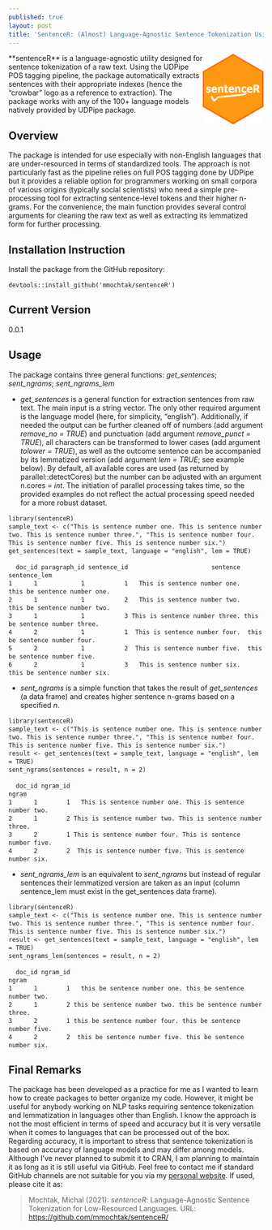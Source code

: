 ```yaml
---
published: true
layout: post
title: 'SentenceR: (Almost) Language-Agnostic Sentence Tokenization Using R'
---
```


<img src="/images/logo_sentencer.png" style="max-width:100%;" height="139" align="right">
**sentenceR** is a language-agnostic utility designed for sentence tokenization of a raw text. Using the UDPipe POS tagging pipeline, the package automatically extracts sentences with their appropriate indexes (hence the “crowbar” logo as a reference to extraction). The package works with any of the 100+ language models natively provided by UDPipe package.

## Overview
The package is intended for use especially with non-English languages that are under-resourced in terms of standardized tools. The approach is not particularly fast as the pipeline relies on full POS tagging done by UDPipe but it provides a reliable option for programmers working on small corpora of various origins (typically social scientists) who need a simple pre-processing tool for extracting sentence-level tokens and their higher n-grams. For the convenience, the main function provides several control arguments for cleaning the raw text as well as extracting its lemmatized form for further processing.

## Installation Instruction
Install the package from the GitHub repository:

~~~
devtools::install_github('mmochtak/sentenceR')
~~~

## Current Version
0.0.1

## Usage
The package contains three general functions: *get_sentences*; *sent_ngrams*; *sent_ngrams_lem*

-	*get_sentences* is a general function for extraction sentences from raw text. The main input is a string vector. The only other required argument is the language model (here, for simplicity, “english”). Additionally, if needed the output can be further cleaned off of numbers (add argument *remove_no = TRUE*) and punctuation (add argument *remove_punct = TRUE*), all characters can be transformed to lower cases (add argument *tolower = TRUE*), as well as the outcome sentence can be accompanied by its lemmatized version (add argument *lem = TRUE*; see example below). By default, all available cores are used (as returned by parallel::detectCores) but the number can be adjusted with an argument n.cores = *int*. The initiation of parallel processing takes time, so the provided examples do not reflect the actual processing speed needed for a more robust dataset.

~~~
library(sentenceR)
sample_text <- c("This is sentence number one. This is sentence number two. This is sentence number three.", "This is sentence number four. This is sentence number five. This is sentence number six.")
get_sentences(text = sample_text, language = "english", lem = TRUE)

  doc_id paragraph_id sentence_id                       sentence                   sentence_lem
1      1            1           1   This is sentence number one.   this be sentence number one.
2      1            1           2   This is sentence number two.   this be sentence number two.
3      1            1           3 This is sentence number three. this be sentence number three.
4      2            1           1  This is sentence number four.  this be sentence number four.
5      2            1           2  This is sentence number five.  this be sentence number five.
6      2            1           3   This is sentence number six.   this be sentence number six.
~~~

-	*sent_ngrams* is a simple function that takes the result of *get_sentences* (a data frame) and creates higher sentence n-grams based on a specified *n*.

~~~
library(sentenceR)
sample_text <- c("This is sentence number one. This is sentence number two. This is sentence number three.", "This is sentence number four. This is sentence number five. This is sentence number six.")
result <- get_sentences(text = sample_text, language = "english", lem = TRUE)
sent_ngrams(sentences = result, n = 2)

  doc_id ngram_id                                                       ngram
1      1        1   This is sentence number one. This is sentence number two.
2      1        2 This is sentence number two. This is sentence number three.
3      2        1 This is sentence number four. This is sentence number five.
4      2        2  This is sentence number five. This is sentence number six.
~~~

-	*sent_ngrams_lem* is an equivalent to *sent_ngrams* but instead of regular sentences their lemmatized version are taken as an input (column sentence_lem must exist in the get_sentences data frame).

~~~
library(sentenceR)
sample_text <- c("This is sentence number one. This is sentence number two. This is sentence number three.", "This is sentence number four. This is sentence number five. This is sentence number six.")
result <- get_sentences(text = sample_text, language = "english", lem = TRUE)
sent_ngrams_lem(sentences = result, n = 2)

  doc_id ngram_id                                                       ngram
1      1        1   this be sentence number one. this be sentence number two.
2      1        2 this be sentence number two. this be sentence number three.
3      2        1 this be sentence number four. this be sentence number five.
4      2        2  this be sentence number five. this be sentence number six.
~~~

## Final Remarks
The package has been developed as a practice for me as I wanted to learn how to create packages to better organize my code. However, it might be useful for anybody working on NLP tasks requiring sentence tokenization and lemmatization in languages other than English. I know the approach is not the most efficient in terms of speed and accuracy but it is very versatile when it comes to languages that can be processed out of the box. Regarding accuracy, it is important to stress that sentence tokenization is based on accuracy of language models and may differ among models. Although I’ve never planned to submit it to CRAN, I am planning to maintain it as long as it is still useful via GitHub. Feel free to contact me if standard GitHub channels are not suitable for you via my [personal website](https://mochtak.com/). If used, please cite it as:

> Mochtak, Michal (2021): *sentenceR*: Language-Agnostic Sentence Tokenization for Low-Resourced Languages. URL: https://github.com/mmochtak/sentenceR/

